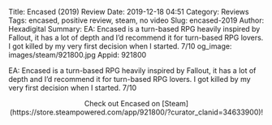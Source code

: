 Title: Encased (2019) Review
Date: 2019-12-18 04:51
Category: Reviews
Tags: encased, positive review, steam, no video
Slug: encased-2019
Author: Hexadigital
Summary: EA: Encased is a turn-based RPG heavily inspired by Fallout, it has a lot of depth and I’d recommend it for turn-based RPG lovers. I got killed by my very first decision when I started. 7/10
og_image: images/steam/921800.jpg
Appid: 921800

EA: Encased is a turn-based RPG heavily inspired by Fallout, it has a lot of depth and I’d recommend it for turn-based RPG lovers. I got killed by my very first decision when I started. 7/10

<center>Check out Encased on [Steam](https://store.steampowered.com/app/921800/?curator_clanid=34633900)!</center>